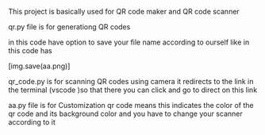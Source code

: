 This project is basically used for QR code maker and QR code scanner

qr.py file is for generationg  QR codes  


in this code have option to save your file name according to ourself like in this code has

[img.save(aa.png)]




qr_code.py is for scanning  QR codes using camera 
it redirects to the link in the terminal (vscode )so that there you can click and go to direct on this link






aa.py file is for Customization qr code means this indicates the color of the qr code and its background color
and you have to change your scanner according to it




